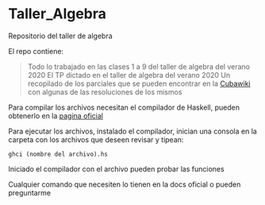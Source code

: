 # Taller_Algebra
Repositorio del taller de algebra

El repo contiene: 
 > Todo lo trabajado en las clases 1 a 9 del taller de algebra del verano 2020
 > El TP dictado en el taller de algebra del verano 2020
 > Un recopilado de los parciales que se pueden encontrar en la [Cubawiki](https://www.cubawiki.com.ar/index.php/P%C3%A1gina_principal) con algunas de las resoluciones de los mismos

Para compilar los archivos necesitan el compilador de Haskell, pueden obtenerlo en la [pagina oficial](https://www.haskell.org/)

Para ejecutar los archivos, instalado el compilador, inician una consola en la carpeta con los archivos que deseen revisar y tipean:
```
ghci (nombre del archivo).hs
```

Iniciado el compilador con el archivo pueden probar las funciones

Cualquier comando que necesiten lo tienen en la docs oficial o pueden preguntarme